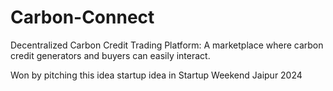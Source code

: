 # Carbon-Connect
 Decentralized Carbon Credit Trading Platform:  A marketplace where carbon credit generators and buyers  can easily interact.

Won by pitching this idea startup idea in  Startup Weekend Jaipur 2024
